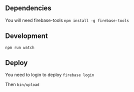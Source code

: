 ## Dependencies
You will need firebase-tools
`npm install -g firebase-tools`

## Development
`npm run watch`

## Deploy

You need to login to deploy
`firebase login`

Then
`bin/upload`